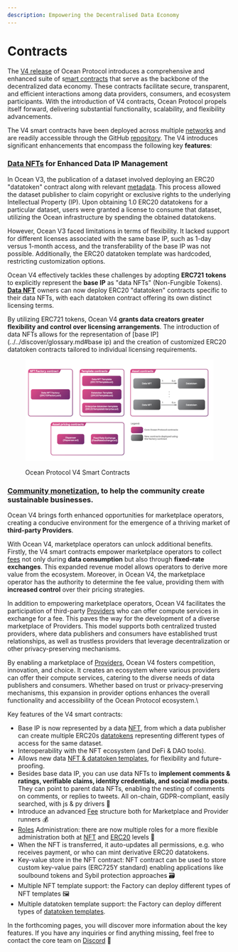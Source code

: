 ```yaml
---
description: Empowering the Decentralised Data Economy
---
```


# Contracts

The [V4 release](https://blog.oceanprotocol.com/ocean-v4-overview-1ccd4a7ce150) of Ocean Protocol introduces a comprehensive and enhanced suite of s[mart contracts](https://github.com/oceanprotocol/contracts/tree/main/contracts) that serve as the backbone of the decentralized data economy. These contracts facilitate secure, transparent, and efficient interactions among data providers, consumers, and ecosystem participants. With the introduction of V4 contracts, Ocean Protocol propels itself forward, delivering substantial functionality, scalability, and flexibility advancements.

The V4 smart contracts have been deployed across multiple [networks](../../discover/networks/) and are readily accessible through the GitHub [repository](https://github.com/oceanprotocol/contracts/tree/main/contracts). The V4 introduces significant enhancements that encompass the following key **features**:

### [**Data NFTs**](data-nfts.md) **for Enhanced Data IP Management**

In Ocean V3, the publication of a dataset involved deploying an ERC20 "datatoken" contract along with relevant [metadata](../metadata.md). This process allowed the dataset publisher to claim copyright or exclusive rights to the underlying Intellectual Property (IP). Upon obtaining 1.0 ERC20 datatokens for a particular dataset, users were granted a license to consume that dataset, utilizing the Ocean infrastructure by spending the obtained datatokens.

However, Ocean V3 faced limitations in terms of flexibility. It lacked support for different licenses associated with the same base IP, such as 1-day versus 1-month access, and the transferability of the base IP was not possible. Additionally, the ERC20 datatoken template was hardcoded, restricting customization options.

Ocean V4 effectively tackles these challenges by adopting **ERC721** **tokens** to explicitly represent the **base IP** as "data NFTs" (Non-Fungible Tokens). [**Data NFT**](data-nfts.md) owners can now deploy ERC20 "datatoken" contracts specific to their data NFTs, with each datatoken contract offering its own distinct licensing terms.

By utilizing ERC721 tokens, Ocean V4 **grants data creators greater flexibility and control over licensing arrangements**. The introduction of data NFTs allows for the representation of [base IP](../../discover/glossary.md#base ip) and the creation of customized ERC20 datatoken contracts tailored to individual licensing requirements.&#x20;


<figure><img src="../../.gitbook/assets/contracts/v4_contracts_overview.png" alt=""><figcaption><p>Ocean Protocol V4 Smart Contracts</p></figcaption></figure>

### [**Community monetization**](../community-monetization.md), to help the community create sustainable businesses.

Ocean V4 brings forth enhanced opportunities for marketplace operators, creating a conducive environment for the emergence of a thriving market of **third-party Providers**.

With Ocean V4, marketplace operators can unlock additional benefits. Firstly, the V4 smart contracts empower marketplace operators to collect [fees](fees.md) not only during **data consumption** but also through **fixed-rate exchanges**. This expanded revenue model allows operators to derive more value from the ecosystem. Moreover, in Ocean V4, the marketplace operator has the authority to determine the fee value, providing them with **increased control** over their pricing strategies.

In addition to empowering marketplace operators, Ocean V4 facilitates the participation of third-party [Providers](../provider/) who can offer compute services in exchange for a fee. This paves the way for the development of a diverse marketplace of Providers. This model supports both centralized trusted providers, where data publishers and consumers have established trust relationships, as well as trustless providers that leverage decentralization or other privacy-preserving mechanisms.

By enabling a marketplace of [Providers](../provider/), Ocean V4 fosters competition, innovation, and choice. It creates an ecosystem where various providers can offer their compute services, catering to the diverse needs of data publishers and consumers. Whether based on trust or privacy-preserving mechanisms, this expansion in provider options enhances the overall functionality and accessibility of the Ocean Protocol ecosystem.\


Key features of the V4 smart contracts:

* Base IP is now represented by a data [NFT](data-nfts.md), from which a data publisher can create multiple ERC20s [datatokens](datatokens.md) representing different types of access for the same dataset.
* Interoperability with the NFT ecosystem (and DeFi & DAO tools).
* Allows new data [NFT & datatoken templates](datatoken-templates.md), for flexibility and future-proofing.
* Besides base data IP, you can use data NFTs to **implement comments & ratings, verifiable claims, identity credentials, and social media posts**. They can point to parent data NFTs, enabling the nesting of comments on comments, or replies to tweets. All on-chain, GDPR-compliant, easily searched, with js & py drivers 🤯
* Introduce an advanced [Fee](fees.md) structure both for Marketplace and Provider runners 💰
* [Roles](roles.md) Administration: there are now multiple roles for a more flexible administration both at [NFT](data-nfts.md) and [ERC20](datatokens.md) levels 👥
* When the NFT is transferred, it auto-updates all permissions, e.g. who receives payment, or who can mint derivative ERC20 datatokens.
* Key-value store in the NFT contract: NFT contract can be used to store custom key-value pairs (ERC725Y standard) enabling applications like soulbound tokens and Sybil protection approaches 🗃️
* Multiple NFT template support: the Factory can deploy different types of NFT templates 🖼️
* Multiple datatoken template support: the Factory can deploy different types of [datatoken templates](datatoken-templates.md).

In the forthcoming pages, you will discover more information about the key features. If you have any inquiries or find anything missing, feel free to contact the core team on [Discord](https://discord.com/invite/TnXjkR5) 💬
